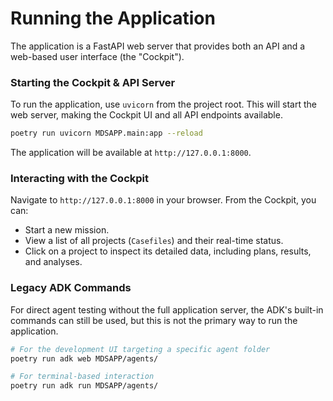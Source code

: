 # Running the Application

The application is a FastAPI web server that provides both an API and a web-based user interface (the "Cockpit").

### Starting the Cockpit & API Server

To run the application, use `uvicorn` from the project root. This will start the web server, making the Cockpit UI and all API endpoints available.

```bash
poetry run uvicorn MDSAPP.main:app --reload
```

The application will be available at `http://127.0.0.1:8000`.

### Interacting with the Cockpit

Navigate to `http://127.0.0.1:8000` in your browser. From the Cockpit, you can:
*   Start a new mission.
*   View a list of all projects (`Casefiles`) and their real-time status.
*   Click on a project to inspect its detailed data, including plans, results, and analyses.

### Legacy ADK Commands

For direct agent testing without the full application server, the ADK's built-in commands can still be used, but this is not the primary way to run the application.

```bash
# For the development UI targeting a specific agent folder
poetry run adk web MDSAPP/agents/

# For terminal-based interaction
poetry run adk run MDSAPP/agents/
```
